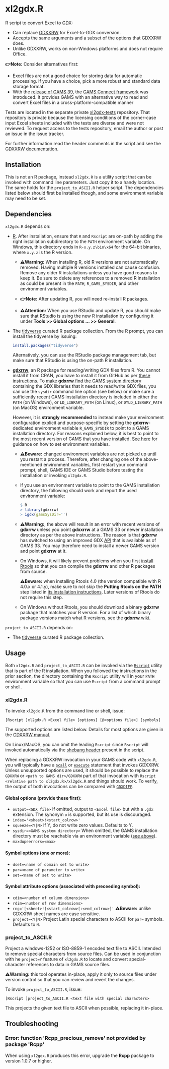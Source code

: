 # xl2gdx.R

R script to convert Excel to [GDX](https://www.gams.com/latest/docs/UG_GDX.html):
- Can replace [GDXXRW](https://www.gams.com/latest/docs/T_GDXXRW.html) for
  Excel-to-GDX conversion.
- Accepts the same arguments and a subset of the options that GDXXRW does.
- Unlike GDXXRW, works on non-Windows platforms and does not require Office.

**:point_right:Note:** Consider alternatives first:
- Excel files are not a good choice for storing data for automatic processing.
  If you have a choice, pick a more robust and standard data storage format.
- With the [release of GAMS 39](https://www.gams.com/latest/docs/RN_39.html),
  the [GAMS Connect framework](https://www.gams.com/latest/docs/UG_GAMSCONNECT.html)
  was introduced. It provides GAMS with an alternative way to read and convert
  Excel files in a cross-platform-compatible manner

Tests are located in the separate private [xl2gdx-tests](https://github.com/iiasa/xl2gdx-tests)
repository. That repository is private because the licensing conditions of
the corner-case input Excel sheets included with the tests are diverse and
were not reviewed. To request access to the tests repository, email the
author or post an issue in the issue tracker.

For further information read the header comments in the script and see
the [GDXXRW documentation](https://www.gams.com/latest/docs/T_GDXXRW.html).

## Installation

This is not an R package, instead `xl2gdx.R` is a utility script that can be
invoked with command line parameters. Just copy it to a handy location. The
same holds for the `project_to_ASCII.R` helper script. The dependencies listed
below should first be installed though, and some environment variable may need
to be set.

## Dependencies

`xl2gdx.R` depends on:
- [R](https://www.r-project.org). After installation, ensure that `R` and `Rscript` are
  on-path by adding the right installation subdirectory to the `PATH` environment variable.
  On Windows, this directory ends in `R-x.y.z\bin\x64` for the 64-bit binaries, where
  `x.y.z` is the R version.
  
  * **:warning:Warning:** When installing R, old R versions are not automatically removed. Having
  multiple R versions installed can cause confusion. Remove any older R installations unless you
  have good reasons to keep it. Be sure to delete any references to a removed R installation
  as could be present in the `PATH`, `R_GAMS_SYSDIR`, and other environment variables.
  
  * **:point_right:Note:** After updating R, you will need re-install R packages.

  * **:warning:Attention:** When you use RStudio and update R, you should make sure that RStudio
  is using the new R installation by configuring it under **Tools >> Global options ... >> General**.

- The [tidyverse](https://www.tidyverse.org/) curated R package collection. From the R prompt, you can
  install the tidyverse by issuing:
  ```R
  install.packages("tidyverse")
  ```
  Alternatively, you can use the RStudio package management tab, but make sure
  that RStudio is using the on-path R installation.
- [**gdxrrw**](https://github.com/GAMS-dev/gdxrrw), an R package for
  reading/writing GDX files from R. You cannot install it from CRAN, you have
  to install it from GitHub as per [these instructions](https://github.com/GAMS-dev/gdxrrw#how-to-install-from-github).
  To [make **gdxrrw** find the GAMS system directory](https://github.com/GAMS-dev/gdxrrw#checking-if-gdxrrw-is-installed-correctly)
  containing the GDX libraries that it needs to read/write GDX files, you
  can use the `sysdir` command line option (see below) or make sure a
  sufficiently recent GAMS installation directory is included in either the
  `PATH` (on Windows), or `LD_LIBRARY_PATH` (on Linux), or `DYLD_LIBRARY_PATH`
  (on MacOS) environment variable.
  
  However, it is **strongly recommended** to instead make your environment
  configuration explicit and  purpose-specific by setting the
  **gdxrrw**-dedicated environment variable `R_GAMS_SYSDIR` to point to
  a GAMS installation directory. For reasons explained below, it is best
  to point to the most recent version of GAMS that you have installed.
  [See here](https://iiasa.github.io/GLOBIOM/R.html#setting-environment-variables)
  for guidance on how to set environment variables.
  * **:warning:Beware:** changed environment variables are not picked up until you
    restart a process. Therefore, after changing one of the above-mentioned
    environment variables, first restart your command prompt, shell, GAMS
    IDE or GAMS Studio before testing the installation or invoking
    `xl2gdx.R`.
  * If you use an environment variable to point to the GAMS installation
    directory, the following should work and report the used environment
    variable:
    ```R
    $ R
    > library(gdxrrw)
    > igdx(gamsSysDir='')
    ```
  * **:warning:Warning:**, the above will result in an error with recent versions of **gdxrrw** unless you point
    **gdxxrrw** at a GAMS 33 or newer installation directory as per the above instructions. The reason is
    that **gdxrrw** has switched to using an improved GDX [API](https://en.wikipedia.org/wiki/API)
    that is available as of GAMS 33. You may therefore need to install a newer GAMS version
    and point **gdxrrw** at it.
  * On Windows, it will likely prevent problems when you first
    [install Rtools](https://cran.r-project.org/bin/windows/Rtools/)
    so that you can compile the **gdxrrw** and other R packages from source.
    
    **:warning:Beware:** when installing Rtools 4.0 (the version compatible with R 4.0.x or 4.1.y), make sure to not skip the **Putting Rtools on the PATH** step
    listed in [its installation instructions](https://cran.r-project.org/bin/windows/Rtools/rtools40.html). Later versions of Rtools do not require this step.
  * On Windows without Rtools, you should download a binary **gdxrrw** package
    that matches your R version. For a list of which binary package versions
    match what R versions, see the [**gdxrrw** wiki](https://github.com/GAMS-dev/gdxrrw/wiki).

`project_to_ASCII.R` depends on:
- The [tidyverse](https://www.tidyverse.org/) curated R package collection.

## Usage

Both `xl2gdx.R` and `project_to_ASCII.R` can be invoked via the
[`Rscript`](https://stat.ethz.ch/R-manual/R-devel/library/utils/html/Rscript.html) utility
that is part of the R installation. When you followed the instructions in the prior
section, the directory containing the `Rscript` utility will in your `PATH`
environment variable so that you can use `Rscript` from a command prompt or shell.

### xl2gdx.R

To invoke `xl2gdx.R` from the command line or shell, issue:

`[Rscript ]xl2gdx.R <Excel file> [options] [@<options file>] [symbols]`

The supported options are listed below. Details for most options are given in
the [GDXXRW manual](https://www.gams.com/latest/docs/T_GDXXRW.html).

On Linux/MacOS, you can omit the leading `Rscript` since `Rscript` will invoked
automatically via the [shebang header](https://en.wikipedia.org/wiki/Shebang_(Unix))
present in the script.

When replacing a GDXXRW invocation in your GAMS code with `xl2gdx.R`, you will typically
have a
[`$call`](https://www.gams.com/36/docs/UG_DollarControlOptions.html#DOLLARcall) or
[`execute`](https://www.gams.com/latest/docs/UG_GamsCall.html#UG_DollarExecute) statement
that invokes GDXXRW. Unless unsupported options are used, it should be possible to
replace the `GDXXRW` or `<path to GAMS dir>/GDXXRW` part of that invocation with
`Rscript <relative path to xl2gdx.R>/xl2gdx.R` and things should work. To verify,
the output of both invocations can be compared with
[`GDXDIFF`](https://www.gams.com/36/docs/T_GDXDIFF.html?search=gdxdiff).

#### Global options (provide these first):

- `output=<GDX file>` If omitted, output to `<Excel file>` but with a `.gdx` extension. The synonym `o` is supported, but its use is discouraged.
- `index='<sheet>!<start_colrow>'`
- `squeeze=<Y|N>` If Y, do not write zero values. Defaults to Y.
- `sysdir=<GAMS system directory>` When omitted, the GAMS installation directory must be reachable via an environment variable ([see above](#dependencies)).
- `maxdupeerrors=<max>`

#### Symbol options (one or more):

- `dset=<name of domain set to write>`
- `par=<name of parameter to write>`
- `set=<name of set to write>`

#### Symbol attribute options (associated with preceeding symbol):

- `cdim=<number of column dimensions>`
- `rdim=<number of row dimensions>`
- `rng='[<sheet>!]<start_colrow>[:<end_colrow>]'` **:warning:Beware:** unlike GDXXRW
  sheet names are case sensitive.
- `project=<Y|N>` Project Latin special characters to ASCII for `par=` symbols. Defaults to `N`.

### project_to_ASCII.R

Project a windows-1252 or ISO-8859-1 encoded text file to ASCII.
Intended to remove special characters from source files. Can be used
in conjunction with he `project=Y` feature of `xl2gdx.R` to locate and
convert special-character references to data in GAMS source files.

**:warning:Warning:** this tool operates in-place, apply it only to source files
under version control so that you can review and revert the changes.

To invoke `project_to_ASCII.R`, issue:

`[Rscript ]project_to_ASCII.R <text file with special characters>`

This projects the given text file to ASCII when possible, replacing it
in-place.

## Troubleshooting

### Error: function 'Rcpp_precious_remove' not provided by package 'Rcpp'

When using `xl2gdx.R` produces this error, upgrade the **Rcpp** package to version 1.0.7 or higher.
